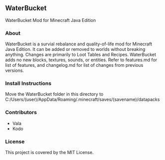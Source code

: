 ## WaterBucket

WaterBucket Mod for Minecraft Java Edition


### About

WaterBucket is a survial rebalance and quality-of-life mod for Minecraft Java Edition. It can be added or removed to worlds without breaking anything. Changes are primarily to Loot Tables and Recipes. WaterBucket adds no new blocks, textures, sounds, or entities. Refer to features.md for list of features, and changelog.md for list of changes from previous versions.


### Install Instructions

Move the WaterBucket folder in this directory to C:/Users/(user)/AppData/Roaming/.minecraft/saves/(savename)/datapacks


### Contributors

* Vala
* Kodo


### License

This project is covered by the MIT License.
